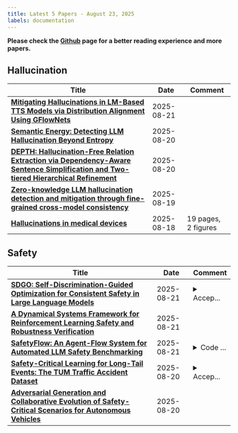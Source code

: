 ```yaml
---
title: Latest 5 Papers - August 23, 2025
labels: documentation
---
```

**Please check the [Github](https://github.com/dingyue772/DailyArxiv) page for a better reading experience and more papers.**

## Hallucination
| **Title** | **Date** | **Comment** |
| --- | --- | --- |
| **[Mitigating Hallucinations in LM-Based TTS Models via Distribution Alignment Using GFlowNets](http://arxiv.org/abs/2508.15442v1)** | 2025-08-21 |  |
| **[Semantic Energy: Detecting LLM Hallucination Beyond Entropy](http://arxiv.org/abs/2508.14496v1)** | 2025-08-20 |  |
| **[DEPTH: Hallucination-Free Relation Extraction via Dependency-Aware Sentence Simplification and Two-tiered Hierarchical Refinement](http://arxiv.org/abs/2508.14391v1)** | 2025-08-20 |  |
| **[Zero-knowledge LLM hallucination detection and mitigation through fine-grained cross-model consistency](http://arxiv.org/abs/2508.14314v1)** | 2025-08-19 |  |
| **[Hallucinations in medical devices](http://arxiv.org/abs/2508.14118v1)** | 2025-08-18 | 19 pages, 2 figures |

## Safety
| **Title** | **Date** | **Comment** |
| --- | --- | --- |
| **[SDGO: Self-Discrimination-Guided Optimization for Consistent Safety in Large Language Models](http://arxiv.org/abs/2508.15648v1)** | 2025-08-21 | <details><summary>Accep...</summary><p>Accepted by EMNLP 2025, 15 pages, 4 figures, 6 tables</p></details> |
| **[A Dynamical Systems Framework for Reinforcement Learning Safety and Robustness Verification](http://arxiv.org/abs/2508.15588v1)** | 2025-08-21 |  |
| **[SafetyFlow: An Agent-Flow System for Automated LLM Safety Benchmarking](http://arxiv.org/abs/2508.15526v1)** | 2025-08-21 | <details><summary>Code ...</summary><p>Code and dataset are available at https://github.com/yangyangyang127/SafetyFlow</p></details> |
| **[Safety-Critical Learning for Long-Tail Events: The TUM Traffic Accident Dataset](http://arxiv.org/abs/2508.14567v1)** | 2025-08-20 | <details><summary>Accep...</summary><p>Accepted for ICRA 40 Year Anniversary (ICRA40)</p></details> |
| **[Adversarial Generation and Collaborative Evolution of Safety-Critical Scenarios for Autonomous Vehicles](http://arxiv.org/abs/2508.14527v1)** | 2025-08-20 |  |

